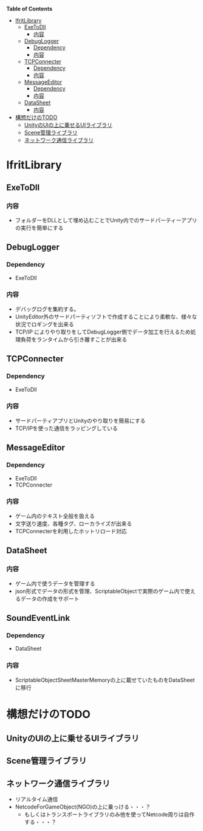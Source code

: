<!-- START doctoc generated TOC please keep comment here to allow auto update -->
<!-- DON'T EDIT THIS SECTION, INSTEAD RE-RUN doctoc TO UPDATE -->
**Table of Contents**

- [IfritLibrary](#ifritlibrary)
  - [ExeToDll](#exetodll)
    - [内容](#%E5%86%85%E5%AE%B9)
  - [DebugLogger](#debuglogger)
    - [Dependency](#dependency)
    - [内容](#%E5%86%85%E5%AE%B9-1)
  - [TCPConnecter](#tcpconnecter)
    - [Dependency](#dependency-1)
    - [内容](#%E5%86%85%E5%AE%B9-2)
  - [MessageEditor](#messageeditor)
    - [Dependency](#dependency-2)
    - [内容](#%E5%86%85%E5%AE%B9-3)
  - [DataSheet](#datasheet)
    - [内容](#%E5%86%85%E5%AE%B9-4)
- [構想だけのTODO](#%E6%A7%8B%E6%83%B3%E3%81%A0%E3%81%91%E3%81%AEtodo)
  - [UnityのUIの上に乗せるUIライブラリ](#unity%E3%81%AEui%E3%81%AE%E4%B8%8A%E3%81%AB%E4%B9%97%E3%81%9B%E3%82%8Bui%E3%83%A9%E3%82%A4%E3%83%96%E3%83%A9%E3%83%AA)
  - [Scene管理ライブラリ](#scene%E7%AE%A1%E7%90%86%E3%83%A9%E3%82%A4%E3%83%96%E3%83%A9%E3%83%AA)
  - [ネットワーク通信ライブラリ](#%E3%83%8D%E3%83%83%E3%83%88%E3%83%AF%E3%83%BC%E3%82%AF%E9%80%9A%E4%BF%A1%E3%83%A9%E3%82%A4%E3%83%96%E3%83%A9%E3%83%AA)

<!-- END doctoc generated TOC please keep comment here to allow auto update -->

# IfritLibrary

## ExeToDll
### 内容
* フォルダーをDLLとして埋め込むことでUnity内でのサードパーティーアプリの実行を簡単にする

## DebugLogger
### Dependency
* ExeToDll
### 内容
* デバッグログを集約する。
* UnityEditor外のサードパーティソフトで作成することにより柔軟な、様々な状況でロギングを出来る
* TCP/IP によりやり取りをしてDebugLogger側でデータ加工を行えるため処理負荷をランタイムから引き離すことが出来る

## TCPConnecter
### Dependency
* ExeToDll
### 内容
* サードパーティアプリとUnityのやり取りを簡易にする
* TCP/IPを使った通信をラッピングしている

## MessageEditor
### Dependency
* ExeToDll
* TCPConnecter
### 内容
* ゲーム内のテキスト全般を扱える
* 文字送り速度、各種タグ、ローカライズが出来る
* TCPConnecterを利用したホットリロード対応

## DataSheet
### 内容
* ゲーム内で使うデータを管理する
* json形式でデータの形式を管理、ScriptableObjectで実際のゲーム内で使えるデータの作成をサポート

## SoundEventLink
### Dependency
* DataSheet
### 内容
* ScriptableObjectSheetMasterMemoryの上に載せていたものをDataSheetに移行

# 構想だけのTODO
## UnityのUIの上に乗せるUIライブラリ
## Scene管理ライブラリ
## ネットワーク通信ライブラリ
* リアルタイム通信
* NetcodeForGameObject(NGO)の上に乗っける・・・？
  * もしくはトランスポートライブラリのみ他を使ってNetcode周りは自作する・・・？
